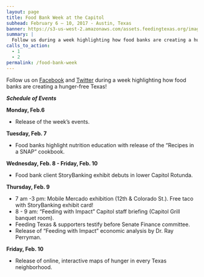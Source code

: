 ```yaml
---
layout: page
title: Food Bank Week at the Capitol
subhead: February 6 – 10, 2017 - Austin, Texas
banner: https://s3-us-west-2.amazonaws.com/assets.feedingtexas.org/images/banners/banner-02.jpg
summary: |
  Follow us during a week highlighting how food banks are creating a hunger-free Texas. 
calls_to_action:
  - 1
  - 2
permalink: /food-bank-week
---
```

Follow us on [Facebook](http://www.facebook.com/feedingtexas) and [Twitter](http://www.twitter.com/feedingtexas) during a week highlighting how food banks are creating a hunger-free Texas! 

***Schedule of Events***

**Monday, Feb.6**
* Release of the week’s events.

**Tuesday, Feb. 7**
* Food banks highlight nutrition education with release of the “Recipes in a SNAP” cookbook. 

**Wednesday, Feb. 8 - Friday, Feb. 10**
* Food bank client StoryBanking exhibit debuts in lower Capitol Rotunda.

**Thursday, Feb. 9**
* 7 am -3 pm: Mobile Mercado exhibition (12th & Colorado St.). Free taco with StoryBanking exhibit card!   
* 8 - 9 am: “Feeding with Impact” Capitol staff briefing (Capitol Grill banquet room).   
* Feeding Texas & supporters testify before Senate Finance committee.   
* Release of “Feeding with Impact” economic analysis by Dr. Ray Perryman.     

**Friday, Feb. 10**
* Release of online, interactive maps of hunger in every Texas neighborhood.
